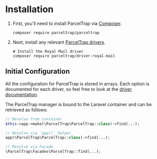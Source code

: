 # Installation

1. First, you'll need to install ParcelTrap via [Composer][].
   ```shell
   composer require parceltrap/parceltrap
   ```

1. Next, install any relevant [ParcelTrap drivers][drivers].
   ```shell
   # Install the Royal Mail driver
   composer require parceltrap/driver-royal-mail
   ```

<a name="initial-configuration"></a>
## Initial Configuration

All the configuration for ParcelTrap is stored in arrays. Each option is documented for each driver, so feel free to look at the [driver documentation][drivers].

The ParcelTrap manager is bound to the Laravel container and can be retrieved as follows:

```php
// Resolve from container
$this->app->make(\ParcelTrap\ParcelTrap::class)->find(...);

// Resolve via `app()` helper
app(\ParcelTrap\ParcelTrap::class)->find(...);

// Resolve via Facade
\ParcelTrap\Facades\ParcelTrap::find(...);
```

[composer]: https://getcomposer.org
[drivers]: drivers
